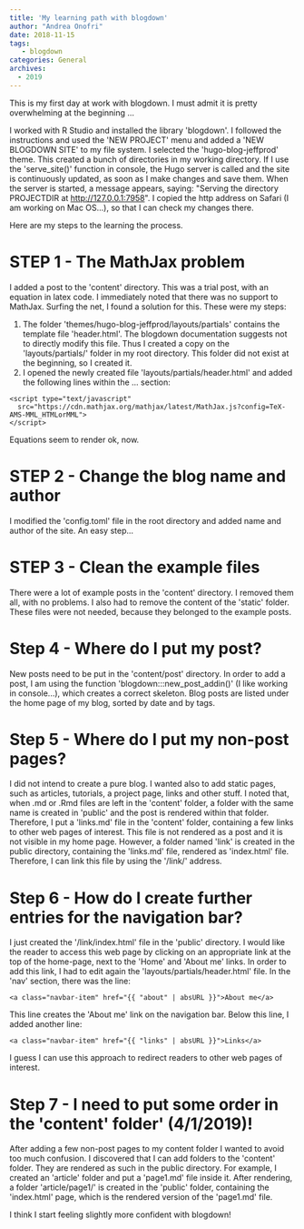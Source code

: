 ```yaml
---
title: 'My learning path with blogdown'
author: "Andrea Onofri"
date: 2018-11-15
tags: 
   - blogdown
categories: General
archives:
  - 2019
---
```



This is my first day at work with blogdown. I must admit it is pretty overwhelming at the beginning ... 

I worked with R Studio and installed the library 'blogdown'. I followed the instructions and used the 'NEW PROJECT' menu and added a 'NEW BLOGDOWN SITE' to my file system. I selected the 'hugo-blog-jeffprod' theme. This created a bunch of directories in my working directory. If I use the 'serve_site()' function in console, the Hugo server is called and the site is continuously updated, as soon as I make changes and save them. When the server is started, a message appears, saying: "Serving the directory PROJECTDIR at http://127.0.0.1:7958". I copied the http address on Safari (I am working on Mac OS...), so that I can check my changes there.

Here are my steps to the learning the process.


# STEP 1 - The MathJax problem

I added a post to the 'content' directory. This was a trial post, with an equation in latex code. I immediately noted that there was no support to MathJax. Surfing the net, I found a solution for this. These were my steps:

1. The folder 'themes/hugo-blog-jeffprod/layouts/partials' contains the template file 'header.html'. The blogdown documentation suggests not to directly modify this file. Thus I created a copy on the 'layouts/partials/' folder in my root directory. This folder did not exist at the beginning, so I created it.
2. I opened the newly created file 'layouts/partials/header.html' and added the following lines within the <head> ... </head> section:
 
```
<script type="text/javascript"
  src="https://cdn.mathjax.org/mathjax/latest/MathJax.js?config=TeX-AMS-MML_HTMLorMML">
</script>
```

Equations seem to render ok, now.

# STEP 2 - Change the blog name and author

I modified the 'config.toml' file in the root directory and added name and author of the site. An easy step...

# STEP 3 - Clean the example files

There were a lot of example posts in the 'content' directory. I removed them all, with no problems. I also had to remove the content of the 'static' folder. These files were not needed, because they belonged to the example posts.

# Step 4 - Where do I put my post?

New posts need to be put in the 'content/post' directory. In order to add a post, I am using the function 'blogdown:::new_post_addin()' (I like working in console...), which creates a correct skeleton. Blog posts are listed under the home page of my blog, sorted by date and by tags.

# Step 5 - Where do I put my non-post pages?

I did not intend to create a pure blog. I wanted also to add static pages, such as articles, tutorials, a project page, links and other stuff. I noted that, when .md or .Rmd files are left in the 'content' folder, a folder with the same name is created in 'public' and the post is rendered within that folder. Therefore, I put a 'links.md' file in the 'content' folder, containing a few links to other web pages of interest. This file is not rendered as a post and it is not visible in my home page. However, a folder named 'link' is created in the public directory, containing the 'links.md' file, rendered as 'index.html' file. Therefore, I can link this file by using the '/link/' address.

# Step 6 - How do I create further entries for the navigation bar?

I just created the '/link/index.html' file in the 'public' directory. I would like the reader to access this web page by clicking on an appropriate link at the top of the home-page, next to the 'Home' and 'About me' links. In order to add this link, I had to edit again the 'layouts/partials/header.html' file. In the 'nav' section, there was the line:

```
<a class="navbar-item" href="{{ "about" | absURL }}">About me</a>
```

This line creates the 'About me' link on the navigation bar. Below this line, I added another line:

```
<a class="navbar-item" href="{{ "links" | absURL }}">Links</a>
```
I guess I can use this approach to redirect readers to other web pages of interest.

# Step 7 - I need to put some order in the 'content' folder' (4/1/2019)!

After adding a few non-post pages to my content folder I wanted to avoid too much confusion. I discovered that I can add folders to the 'content' folder. They are rendered as such in the public directory. For example, I created an 'article' folder and put a 'page1.md' file inside it. After rendering, a folder 'article/page1/' is created in the 'public' folder, containing the 'index.html' page, which is the rendered version of the 'page1.md' file.

I think I start feeling slightly more confident with blogdown!



